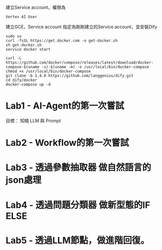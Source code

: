 建立Service account，權限為
```
Vertex AI User
```


建立GCE，Service account 指定為剛剛建立的Service account，並安裝Dify
```
sudo su
curl -fsSL https://get.docker.com -o get-docker.sh
sh get-docker.sh
service docker start

curl -L https://github.com/docker/compose/releases/latest/download/docker-compose-$(uname -s)-$(uname -m) -o /usr/local/bin/docker-compose 
chmod +x /usr/local/bin/docker-compose 
git clone -b 1.4.0 https://github.com/langgenius/dify.git 
cd dify/docker 
docker-compose up -d
```

# Lab1 - AI-Agent的第一次嘗試

目標： 知曉 LLM 與 Prompt

# Lab2 - Workflow的第一次嘗試

# Lab3 - 透過參數抽取器 做自然語言的json處理

# Lab4 - 透過問題分類器 做新型態的IF ELSE

# Lab5 - 透過LLM節點，做進階回復。


